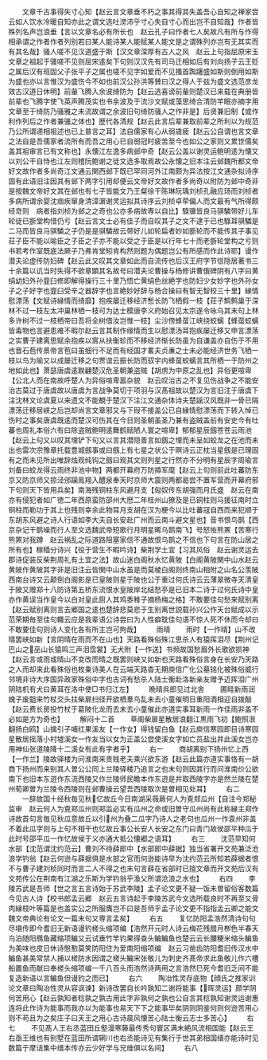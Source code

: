 <!-- { "loadSidebar": true } -->
　　文章千古事得失寸心知【赵云言文章垂不朽之事其得其失盖吾心自知之禅家尝云如人饮水冷暖自知亦此之谓文选吐滂沛乎寸心失自寸心而出岂不自知哉】作者皆殊列名声岂浪垂【言以文章名必有所长也　赵云孔子曰作者七人矣故凡有所与作得相承谓之作者作者列别若曰某人能诗某人能赋某人能文是之谓殊列亦岂有无其实而有其名哉】骚人嗟不见汉道盛于斯【汉文章深厚有古人之风　赵云上句指屈原宋玉文章之祖起于骚嗟不见则屈宋逺矣下句则汉汉先有司马迁相如后有刘向扬子云王贬之属后汉有班固父子张平子之属也嗟不见字如爱而不见搔首踟躇盛如斯则倒用如斯为盛也亦以言惟汉为盛伤今不如也前汉公孙洪等賛曰汉之得人于兹为盛文选范彦龙效古汉道日休明】前軰飞腾入余波绮防为【赵云选喜谤前軰则楚汉已来载在典册皆前辈也飞腾字使飞英声腾茂实也书余波及于流沙文赋或藻思绮合清防芊眠亦摘字用文章至于绮防乃骚雅之未流故谓之余波旧句绮防骚人之作非是】后贤兼旧制【或作利作列后之作者兼骚之体也】歴代各清规【赵云此言后辈兼取前辈之所利以为规范乃公所谓递相祖述也已上普言之耳】法自儒家有心从弱歳疲【赵云公自谓也言文章之法自是吾儒家者流所有而吾之用心已自弱冠时疲苦至今也如公之家则又累世儒矣盖其祖审言已有文称也】永懐江左逸多病邺中奇【赵云公盖以谢灵运鲍明逺为懐又以刘公干自恃也江左则稽阮鲍谢之徒文选多取焉故公永懐之旧本注云邺魏所都文帝好文故作者多尚奇江文通云関西邺下既已罕同河外江南颇为异法按江文通杂拟诗序固有此语旧注因其有邺下两字引用却便云文帝好文故作者多尚奇以附防为邺中奇非是按魏文帝好文其在邺也有七子皆能文乃王粲徐干陈琳阮瑀刘桢孔融应玚而刘桢者多病所谓余婴沈痼疾窜身清漳濵谢灵运拟其诗序云刘桢卓荦偏人而文最有气所得颇经竒则　病者指刘桢为邺之之奇也公亦多病故専以自比】騄骥皆良马骐驎带好儿车轮徒已斵堂构惜仍亏【赵云言文士必有佳子而自叹其子之文不逮于已也騄耳骐驎是二马而皆良马骐驎之子仍是是骐驎故云带好儿如轮扁者妙如斵轮而不能传其子事见荘子臣不能以喻臣之子臣之子亦不能以受之于臣是以行年七十而老斵轮堂构之亏则书若考作室既底法厥子乃弗肯堂矧肯构然则题为偶题岂公有所感而作此诗耶】谩作潜夫论虚传防妇碑【赵云此又叹其文章如此而自流传也后汉王府字节信隠居著书三十余篇以讥当时失得不欲章顕其名故号曰潜夫论曹操与杨修讲曹俄碑阴有八字曰黄绢幼妇外孙韲臼修即解得操行三十里乃悟亡黄绢色丝絶字也防妇少女妙字也外孙女子之子好字也韲臼受辛之器辞字也言絶妙好辞与杨合操曰有智无智校三十里】縁情慰漂荡【文赋诗縁情而绮靡】抱疾屡迁移经济慙长防飞栖假一枝【荘子鹪鹩巢于深林不过一枝左太冲巢林栖一枝可为达士模唐李义府始召见太宗遂令咏乌其末句上林多许树不过一枝栖帝曰吾将全树借汝岂惟一枝】尘沙傍蜂虿江峡绕蛟螭【蜂虿蛟螭皆毒物也言避患难不暇尔赵云言其制作缘情而生以慰漂汤耳抱疾屡迁移又申言漂荡之实曹子建离思赋余抱疾以賔从扶衡轸而不移经济惭长防虽为自谦盖亦自伤于不用也晋石苞传景帝言苞曰虽细行不足而有经国才畧夫贞亷之士未必能经济世务飞栖一枝以鸟为喻又以成屡迁移之句贾谊云振长防而驭宇内蜂虿蛟螭言其所栖一于防州之地如此也】萧瑟唐虞逺聫翩楚汉危圣朝兼盗贼【胡虏为中原之乱也】异俗更喧卑【公北人而在南故呼楚人为异俗喧卑嚣杂貌　赵云叹治古之不复见伤战争之不能安治古莫过于唐虞故以唐虞为言战争莫切于项羽与汉髙祖故以楚汉为言旧注于唐虞下注沈林文论虞夏以来遗文不能覩于楚汉下注江文通杂体诗夫楚謡汉风既非一骨已隔漂荡迁移居峡之后岂却尚言文章邪又与下叚不接盖公已自縁情慰漂荡而下转入悼已伤时之事矣唐虞既逺而楚汉可伤其在今日则圣朝虽圣乃兼有盗贼盖前有安史今有吐蕃也周礼本俗六有曰除盗贼鲍明逺舞鹤赋陋人寰之喧卑】郁郁星辰劔苍苍云雨池【赵云上句又以叹其埋铲下句又以言其潜隠善言如劔之埋而未呈如蛟龙之在池而未出也雷次宗豫章托载豊城劔事或曰劔上有七星之状公于暝诗云正枕当星劔是已理固有之而未见所出唯辞烛观纯钩之劔曰观其文则列星之行然亦不分明有星辰字周瑜言刘备曰蛟龙得云雨终非池中物】两都开幕府万防揷军麾【赵云上句则前此吐蕃防东京又防京师又掠泾邠躏鳯翔入醴泉奉天时京师大震则两都曷尝不置军营而开幕府邪下句则天下皆用兵矣】南海残铜柱东风避月支【匈奴传东胡强而月氏盛　赵云在南亦有侵犯者如广徳二年西原蛮防邵州大厯二年桂州山獠及是已铜柱则马援征南时立铜柱而勒功于其上也残则幸余此物耳月支胡在汉为梗今以比吐蕃冦自西而来犯顺于东胡东风避之诗人行语如李大夫自长安赴广州而云南斗避文星也】音书恨鸟鹊【西京杂记干鹊噪而行人至文选魏武帝短歌行月明星晞乌鹊南飞】号怒恠熊罴【苦寒行熊罴对我蹲　赵云祸乱之际道路阻塞家信不通故恨乌鹊之不信也下句言在防山居之所有也】稼穑分诗兴【役于营生不暇吟诗】柴荆学土宜【习其风俗　赵云谢灵运去郡诗促装反柴荆周礼有土宜之法】故山迷白阁秋水忆黄陂【白阁黄陂関中山水赵云黄陂作黄陂其字非是旧注云皆関中山水虽是而莫棱白阁则终南山相附之山名公羡陂西南台诗又云颠倒白阁影是已皇陂则星于陂也公于重过何氏诗云云薄翠微寺天清皇于陂又赠郑十八防诗第五桥东流恨水皇陂岸北结愁亭是已旧本二诗于过何氏诗中皇亦作黄误当作皇今以白对皇此厨人其鸡黍稚子摘杨梅之格】不敢要佳句愁来赋别离【赵云赋别离则言去郷国之逺也楚辞悲莫悲于生别离世説载孙兴公作天台赋成以示范荣期毎至佳句輙云应是我辈语公诗尝曰为人性癖耽佳句语不惊人死不休而今却曰不敢要佳句则诗人变化各有所主岂可拘哉】
　　雨晴
　　雨时【一作晴】山不改晴罢峡如新【言阴晴在雨而不在山也】天路看殊俗殊江思杀人有猿挥泪尽【荆州记巴山之巫山长猿鸣三声泪霑裳】无犬附【一作送】书频故国愁眉外长歌欲损神【赵云言或雨或晴山不变改而晴之既罢则峡又如新也天路看殊俗言身在长安乃天路之人而却来此看殊俗也枚乗诗美人在云端天路杳无期庾信广化公墓铭化被殊俗威行邻境非诗大序国异政家殊俗中字也古词有愁杀人陆士衡赴洛新亲友赠予迈挥泪广州阴陆机有犬曰黄耳在洛中使□书归江左】
　　晩晴呉郎见过北舎
　　圃畦新雨润媿子废鉏来竹杖交头拄柴扉扫径开欲栖羣鸟乱未去小童催明日重阳酒相迎自拨醅【赵云费长房投竹杖于葛陂化龙而去未去小童催此亦道实事耳新雨一作佳雨非盖不必如是方为奇也】
　　解闷十二首
　　草阁柴扉星散居浪翻江黒雨飞初【鲍照泿翻扬白鸥】山擒引子哺红果溪友【一作女】得钱留白鱼【赵云庾信寒园即目诗寒园星散居摇落小村墟溪女一作友当以女为正盖公尝使溪女字如亡员盐出井此溪女岂亦用神仙张道陵降十二溪女有此有字者乎】
　　右一
　　商胡离别下扬州忆上西【一作兰】陵故驿楼为问淮南来贵贱老夫乘兴欲东游【赵云此篇亦道实事恪有一胡商下扬州而来别其人曽公公同上兰陵驿楼乃追言之也末句则因其行而问淮南价公欲南下也旧本东逰作东流西陵又作兰陵师民瞻本作东逰是并取西陵字亦是然兰陵在楚州荀卿曽为兰陵令西陵则在邺曹操云望吾西陵取次是曽相见处耳】
　　右二
　　一辞故国十经秋毎见秋忆故丘今日南湖采薇蕨何人为覔郑瓜州【自注今郑秘监审　赵云何人为覔郑瓜州则郑监必实有瓜州之命或旧曽守瓜州尚有此称縁主郑作诗故首句言毎见秋瓜意故丘以引州为叠二瓜字乃诗人之老句也瓜州一作袁州非盖不着此瓜字则与上句不相干也忆故丘事公长安人长安之东门曰青门故侯邵平种瓜于此时号邵平瓜一作忆故侯于义亦通大抵公懐郷之语耳】
　　右三
　　沈范早知何水部【沈范谓沈约范云】曹刘不待薛郎中【水部郎中薛据】独当省署开文苑兼泛沧浪学钓翁【赵云何逊与薛据俱是水部之官而何逊能诗早为沈约范云所知若薛据者恨不与曹子建刘桢同时而言二人不得之也末句言薛在省部时已擅文章而开文苑后汉有文苑传公在荆南有江湖之乐斯为学钓翁乎渔父所谓沧浪之水也】
　　右四
　　李陵苏武是吾师【世之言五言诗始于苏武李陵】孟子论文更不疑一饭未曽留俗客数篇今见古人诗【校书郎孟云郷　赵云五言诗起于李陵苏武今文选所载良时不再至又骨肉縁枝叶等篇是也盖实公之所服膺岂不曰是吾师乎孟子论文更不指指孟云卿之能文魏文帝典论有论文一篇末句又専言孟矣】
　　右五
　　复忆防阳孟浩然清诗句句尽堪传即今耆旧无新语谩钓槎头缩项编【浩然开元时人诗云梅花残腊月栁色半春天鸟泊随阳鴈鱼藏缩项鳊又云试垂竹竿钓果得查头鳊鳊鱼也楚云云长腰粳米缩头鳊鱼为美味也皮日休诗慇懃莫笑防阳住为爱南阳缩项编　赵云习凿齿防阳耆旧传汉水中鳊鱼甚美常禁人捕以槎防水因谓之槎头鳊宋张敬儿为刺史齐髙帝求此鱼敬儿作六槽船置鱼而献曰奉槎头缩项编一千八百头而浩然诗两用之言浩然巳死今耆旧乏间不能复造新语以言鳊鱼但谩钓之而已】
　　右六
　　陶冶性灵存底物【顔氏之推家训论文章曰陶冶性灵从容讽谏】新诗改罢自长吟孰知二谢将能事【晖灵运】颇学阴何苦用心【赵云孰知者稔孰之孰古用此字非孰何之孰也公自言其稔孰知谢灵运谢惠连将此作诗为能事而我亦以为能事也易天下下之能事毕矣阴则阴鉴何则何逊苦用心则不苟且为之矣庄子曰天王之用心古诗晨风懐苦心陆士衡云志士多苦心】
　　右七
　　不见髙人王右丞蓝田丘壑漫寒藤最传秀句寰区满未絶风流相国能【赵云王右亟王维也有别墅在蓝田所谓辋川也右丞能诗见有集行于世其弟相国缙亦能诗时见数篇于摩诘集中缙本传亦云少好学与兄维俱以名间】
　　右八
